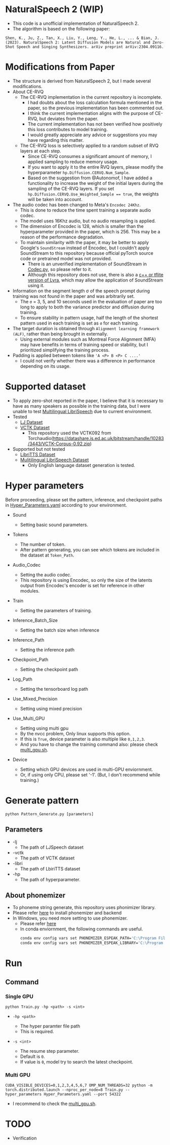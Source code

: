 # NaturalSpeech 2 (WIP)

* This code is a unofficial implementation of NaturalSpeech 2.
* The algorithm is based on the following paper:

```
Shen, K., Ju, Z., Tan, X., Liu, Y., Leng, Y., He, L., ... & Bian, J. (2023). NaturalSpeech 2: Latent Diffusion Models are Natural and Zero-Shot Speech and Singing Synthesizers. arXiv preprint arXiv:2304.09116.
```

# Modifications from Paper
* The structure is derived from NaturalSpeech 2, but I made several modifications.
* About CE-RVQ
    * The CE-RVQ implementation in the current repository is incomplete.
        * I had doubts about the loss calculation formula mentioned in the paper, so the previous implementation has been commented out.
        * I think the current implementation aligns with the purpose of CE-RVQ, but deviates from the paper. 
        * The current implementation has not been verified how positively this loss contributes to model training.
        * I would greatly appreciate any advice or suggestions you may have regarding this matter.
    * The CE-RVQ loss is selectively applied to a random subset of RVQ layers at each step.
        * Since CE-RVQ consumes a significant amount of memory, I applied sampling to reduce memory usage.
        * If you want to apply it to the entire RVQ layers, please modify the hyperparameter `hp.Diffusion.CERVQ.Num_Sample`.
        * Based on the suggestion from @Autonomof, I have added a functionality to increase the weight of the initial layers during the sampling of the CE-RVQ layers. If you set `hp.Diffusion.CERVQ.Use_Weighted_Sample == true`, the weights will be taken into account.
* The audio codec has been changed to Meta's `Encodec 24Khz`.
    * This is done to reduce the time spent training a separate audio codec.
    * The model uses 16Khz audio, but no audio resampling is applied.
    * The dimension of Encodec is 128, which is smaller than the hyperparameter provided in the paper, which is 256. This may be a reason of the performance degradation.
    * To maintain similarity with the paper, it may be better to apply Google's `SoundStream` instead of Encodec, but I couldn't apply SoundStream to this repository because official pyTorch source code or pretrained model was not provided.
        * There is an unverified implementation of SoundStream in [Codec.py](./Modules/Codec_Backup/Codec.py), so please refer to it.
        * Although this repository does not use, there is also a [c++ or tflite version of Lyra](https://github.com/google/lyra), which may allow the application of SoundStream using it.
* Information on the segment length σ of the speech prompt during training was not found in the paper and was arbitrarily set.
    * The `σ` = 3, 5, and 10 seconds used in the evaluation of paper are too long to apply to both the variance predictor and diffusion during training.
    * To ensure stability in pattern usage, half the length of the shortest pattern used in each training is set as `σ` for each training.
* The target duration is obtained through `Alignment learning framework (ALF)`, rather than being brought in externally.
    * Using external modules such as Montreal Force Alignment (MFA) may have benefits in terms of training speed or stability, but I prioritized simplifying the training process.    
* Padding is applied between tokens like `'A <P> B <P> C ....'`
    * I could not verify whether there was a difference in performance depending on its usage.    


# Supported dataset
* To apply zero-shot reported in the paper, I believe that it is necessary to have as many speakers as possible in the training data, but I were unable to test [Multilingual LibriSpeech](https://www.openslr.org/94/) due to current environment.
* Tested
    * [LJ Dataset](https://keithito.com/LJ-Speech-Dataset/)
    * [VCTK Dataset](https://datashare.ed.ac.uk/handle/10283/2651)
        * This repository used the VCTK092 from Torchaudio(https://datashare.is.ed.ac.uk/bitstream/handle/10283/3443/VCTK-Corpus-0.92.zip)
* Supported but not tested
    * [LibriTTS Dataset](https://www.openslr.org/60/)
    * [Mulitilingual LibriSpeech Dataset](https://www.openslr.org/94/)
        * Only English language dataset generation is tested.

# Hyper parameters
Before proceeding, please set the pattern, inference, and checkpoint paths in [Hyper_Parameters.yaml](Hyper_Parameters.yaml) according to your environment.

* Sound
    * Setting basic sound parameters.

* Tokens
    * The number of token.    
    * After pattern generating, you can see which tokens are included in the dataset at `Token_Path`.

* Audio_Codec
    * Setting the audio codec.
    * This repository is using Encodec, so only the size of the latents output from Encodec's encoder is set for reference in other modules.

* Train
    * Setting the parameters of training.

* Inference_Batch_Size
    * Setting the batch size when inference

* Inference_Path
    * Setting the inference path

* Checkpoint_Path
    * Setting the checkpoint path

* Log_Path
    * Setting the tensorboard log path

* Use_Mixed_Precision
    * Setting using mixed precision

* Use_Multi_GPU
    * Setting using multi gpu
    * By the nvcc problem, Only linux supports this option.
    * If this is `True`, device parameter is also multiple like `0,1,2,3`.
    * And you have to change the training command also: please check [multi_gpu.sh](./multi_gpu.sh).

* Device
    * Setting which GPU devices are used in multi-GPU enviornment.
    * Or, if using only CPU, please set '-1'. (But, I don't recommend while training.)

# Generate pattern

```
python Pattern_Generate.py [parameters]
```
## Parameters
* -lj
    * The path of LJSpeech dataset
* -vctk
    * The path of VCTK dataset
* -libri
    * The path of LbiriTTS dataset
* -hp
    * The path of hyperparameter.

## About phonemizer
* To phoneme string generate, this repository uses phonimizer library.
* Please refer [here](https://bootphon.github.io/phonemizer/install.html) to install phonemizer and backend
* In Windows, you need more setting to use phonemizer.
    * Please refer [here](https://github.com/bootphon/phonemizer/issues/44)
    * In conda enviornment, the following commands are useful.
        ```bash
        conda env config vars set PHONEMIZER_ESPEAK_PATH='C:\Program Files\eSpeak NG'
        conda env config vars set PHONEMIZER_ESPEAK_LIBRARY='C:\Program Files\eSpeak NG\libespeak-ng.dll'
        ```
# Run

## Command

### Single GPU
```
python Train.py -hp <path> -s <int>
```

* `-hp <path>`
    * The hyper paramter file path
    * This is required.

* `-s <int>`
    * The resume step parameter.
    * Default is `0`.
    * If value is `0`, model try to search the latest checkpoint.

### Multi GPU
```
CUDA_VISIBLE_DEVICES=0,1,2,3,4,5,6,7 OMP_NUM_THREADS=32 python -m torch.distributed.launch --nproc_per_node=8 Train.py --hyper_parameters Hyper_Parameters.yaml --port 54322
```

* I recommend to check the [multi_gpu.sh](./multi_gpu.sh).

# TODO
* Verification
